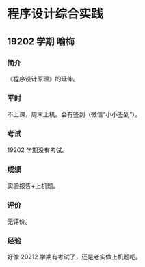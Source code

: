 # 程序设计综合实践

## 19202 学期 喻梅

### 简介

《程序设计原理》的延伸。

### 平时

不上课，周末上机。会有签到（微信“小小签到”）。

### 考试

19202 学期没有考试。

### 成绩

实验报告+上机题。

### 评价

无评价。

### 经验

好像 20212 学期有考试了，还是老实做上机题吧。
